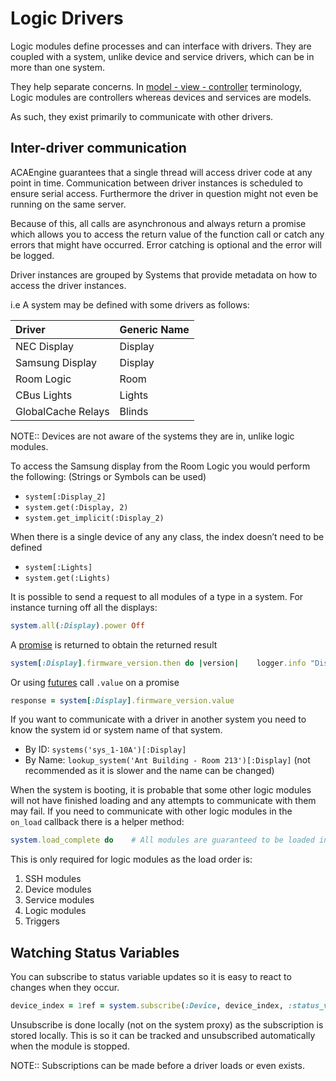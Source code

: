 # Logic Drivers

Logic modules define processes and can interface with drivers. They are coupled with a system, unlike device and service drivers, which can be in more than one system.

They help separate concerns. In [model - view - controller](https://en.wikipedia.org/wiki/Model%E2%80%93view%E2%80%93controller) terminology, Logic modules are controllers whereas devices and services are models.

As such, they exist primarily to communicate with other drivers.

## Inter-driver communication

ACAEngine guarantees that a single thread will access driver code at any point in time. Communication between driver instances is scheduled to ensure serial access. Furthermore the driver in question might not even be running on the same server.

Because of this, all calls are asynchronous and always return a promise which allows you to access the return value of the function call or catch any errors that might have occurred. Error catching is optional and the error will be logged.

Driver instances are grouped by Systems that provide metadata on how to access the driver instances.

i.e A system may be defined with some drivers as follows:

| Driver | Generic Name |
| :--- | :--- |
| NEC Display | Display |
| Samsung Display | Display |
| Room Logic | Room |
| CBus Lights | Lights |
| GlobalCache Relays | Blinds |

NOTE:: Devices are not aware of the systems they are in, unlike logic modules.

To access the Samsung display from the Room Logic you would perform the following: \(Strings or Symbols can be used\)

* `system[:Display_2]`
* `system.get(:Display, 2)`
* `system.get_implicit(:Display_2)`

When there is a single device of any any class, the index doesn’t need to be defined

* `system[:Lights]`
* `system.get(:Lights)`

It is possible to send a request to all modules of a type in a system. For instance turning off all the displays:

```ruby
system.all(:Display).power Off
```

A [promise](http://documentup.com/kriskowal/q/) is returned to obtain the returned result

```ruby
system[:Display].firmware_version.then do |version|    logger.info "Display firmware is #{version}"end
```

Or using [futures](https://msdn.microsoft.com/en-us/library/ff963556.aspx) call `.value` on a promise

```ruby
response = system[:Display].firmware_version.value
```

If you want to communicate with a driver in another system you need to know the system id or system name of that system.

* By ID: `systems('sys_1-10A')[:Display]`
* By Name: `lookup_system('Ant Building - Room 213')[:Display]` \(not recommended as it is slower and the name can be changed\)

When the system is booting, it is probable that some other logic modules will not have finished loading and any attempts to communicate with them may fail. If you need to communicate with other logic modules in the `on_load` callback there is a helper method:

```ruby
system.load_complete do    # All modules are guaranteed to be loaded in this callbackend
```

This is only required for logic modules as the load order is:

1. SSH modules
2. Device modules
3. Service modules
4. Logic modules
5. Triggers

## Watching Status Variables

You can subscribe to status variable updates so it is easy to react to changes when they occur.

```ruby
device_index = 1ref = system.subscribe(:Device, device_index, :status_variable) do |notification|    notification.value     # => value of the status variable that triggered this notification    notification.old_value # => the value of the variable before this change    # Also comes with the subscription information    notification.sys_name  # => The system name    notification.sys_id    # => The system ID this value originated from    notification.mod_name  # => The generic module name     notification.mod_id    # => The module database ID    notification.index     # => The device index    notification.status    # => the name of the status variable    # And a reference to the subscription should you want to unsubscribe    unsubscribe(notification.subscription)end# Then to unsubscribe (you'll have to keep track of the subscription reference)unsubscribe(ref)
```

Unsubscribe is done locally \(not on the system proxy\) as the subscription is stored locally. This is so it can be tracked and unsubscribed automatically when the module is stopped.

NOTE:: Subscriptions can be made before a driver loads or even exists.

